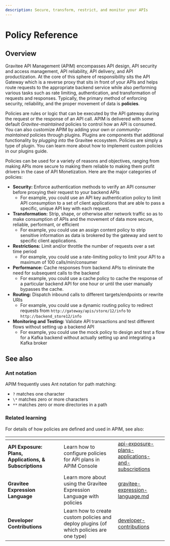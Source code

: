 ```yaml
---
description: Secure, transform, restrict, and monitor your APIs
---
```


# Policy Reference

## Overview

Gravitee API Management (APIM) encompasses API design, API security and access management, API reliability, API delivery, and API productization. At the core of this sphere of responsibility sits the API Gateway which is a reverse proxy that sits in front of your APIs and helps route requests to the appropriate backend service while also performing various tasks such as rate limiting, authentication, and transformation of requests and responses. Typically, the primary method of enforcing security, reliability, and the proper movement of data is **policies**.

Policies are rules or logic that can be executed by the API gateway during the request or the response of an API call. APIM is delivered with some default _Gravitee-maintained_ policies to control how an API is consumed. You can also customize APIM by adding your own or _community-maintained_ policies through plugins. Plugins are components that additional functionality by _plugging into_ the Gravitee ecosystem. Policies are simply a type of plugin. You can learn more about how to implement custom policies in our plugins guide.

Policies can be used for a variety of reasons and objectives, ranging from making APIs more secure to making them reliable to making them profit drivers in the case of API Monetization. Here are the major categories of policies:

* **Security:** Enforce authentication methods to verify an API consumer before proxying their request to your backend APIs
  * For example, you could use an API key authentication policy to limit API consumption to a set of client applications that are able to pass a specific, unique API key with each request.
* **Transformation:** Strip, shape, or otherwise alter network traffic so as to make consumption of APIs and the movement of data more secure, reliable, performant, or efficient
  * For example, you could use an assign content policy to strip sensitive information as data is brokered by the gateway and sent to specific client applications.
* **Restrictions:** Limit and/or throttle the number of requests over a set time period
  * For example, you could use a rate-limiting policy to limit your API to a maximum of 100 calls/min/consumer
* **Performance:** Cache responses from backend APIs to eliminate the need for subsequent calls to the backend
  * For example, you could use a cache policy to cache the response of a particular backend API for one hour or until the user manually bypasses the cache.
* **Routing:** Dispatch inbound calls to different targets/endpoints or rewrite URIs
  * For example, you could use a dynamic routing policy to redirect requests from `http://gateway/apis/store/12/info` to `http://backend_store12/info`
* **Monitoring and Testing:** Validate API transactions and test different flows without setting up a backend API
  * For example, you could use the mock policy to design and test a flow for a Kafka backend without actually setting up and integrating a Kafka broker

## See also

### Ant notation

APIM frequently uses Ant notation for path matching:

* `?` matches one character
* `\*` matches zero or more characters
* `**` matches zero or more directories in a path

### Related learning

For details of how policies are defined and used in APIM, see also:

<table data-view="cards"><thead><tr><th></th><th></th><th></th><th data-hidden data-card-target data-type="content-ref"></th></tr></thead><tbody><tr><td><strong>API Exposure: Plans, Applications, &#x26; Subscriptions</strong></td><td></td><td>Learn how to configure policies for API plans in APIM Console</td><td><a href="../../guides/api-exposure-plans-applications-and-subscriptions/">api-exposure-plans-applications-and-subscriptions</a></td></tr><tr><td><strong>Gravitee Expression Language</strong></td><td></td><td>Learn more about using the Gravitee Expression Language with policies</td><td><a href="../../guides/policy-design/gravitee-expression-language.md">gravitee-expression-language.md</a></td></tr><tr><td><strong>Developer Contributions</strong></td><td></td><td>Learn how to create custom policies and deploy plugins (of which policies are one type)</td><td><a href="../../guides/developer-contributions/">developer-contributions</a></td></tr></tbody></table>
